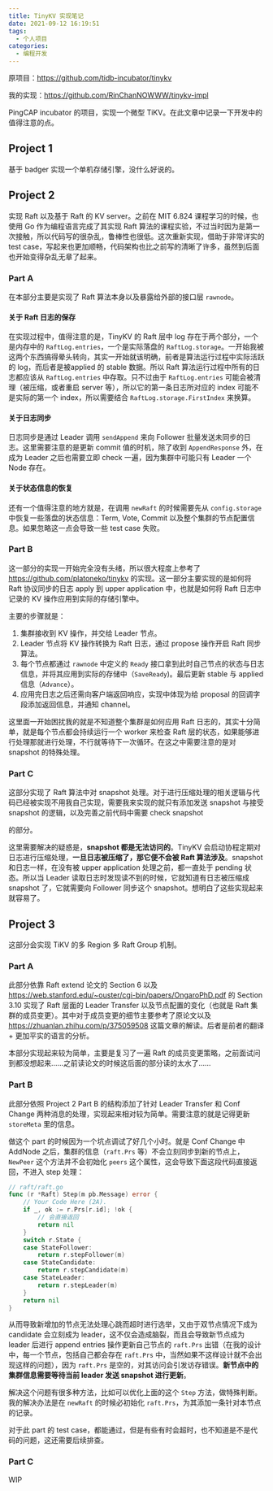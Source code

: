 ```yaml
---
title: TinyKV 实现笔记
date: 2021-09-12 16:19:51
tags:
  - 个人项目
categories:
  - 编程开发
---
```


原项目：https://github.com/tidb-incubator/tinykv

我的实现：https://github.com/RinChanNOWWW/tinykv-impl

PingCAP incubator 的项目，实现一个微型 TiKV。在此文章中记录一下开发中的值得注意的点。

<!-- more -->

## Project 1

基于 badger 实现一个单机存储引擎，没什么好说的。

## Project 2

实现 Raft 以及基于 Raft 的 KV server。之前在 MIT 6.824 课程学习的时候，也使用 Go 作为编程语言完成了其实现 Raft 算法的课程实验，不过当时因为是第一次接触，所以代码写的很杂乱，鲁棒性也很低。这次重新实现，借助于非常详实的 test case，写起来也更加顺畅，代码架构也比之前写的清晰了许多，虽然到后面也开始变得杂乱无章了起来。

### Part A

在本部分主要是实现了 Raft 算法本身以及暴露给外部的接口层 `rawnode`。

#### 关于 Raft 日志的保存

在实现过程中，值得注意的是，TinyKV 的 Raft 层中 log 存在于两个部分，一个是内存中的 `RaftLog.entries`，一个是实际落盘的 `RaftLog.storage`。一开始我被这两个东西搞得晕头转向，其实一开始就该明确，前者是算法运行过程中实际活跃的 log，而后者是被applied 的 stable 数据。所以 Raft 算法运行过程中所有的日志都应该从 `RaftLog.entries` 中存取。只不过由于 `RaftLog.entries` 可能会被清理（被压缩，或者重启 server 等），所以它的第一条日志所对应的 index 可能不是实际的第一个 index，所以需要结合 `RaftLog.storage.FirstIndex` 来换算。

#### 关于日志同步

日志同步是通过 Leader 调用 `sendAppend` 来向 Follower 批量发送未同步的日志。这里需要注意的是更新 commit 值的时机，除了收到 `AppendResponse` 外，在成为 Leader 之后也需要立即 check 一遍，因为集群中可能只有 Leader 一个 Node 存在。

#### 关于状态信息的恢复

还有一个值得注意的地方就是，在调用 `newRaft` 的时候需要先从 `config.storage` 中恢复一些落盘的状态信息：Term, Vote, Commit 以及整个集群的节点配置信息。如果忽略这一点会导致一些 test case 失败。

### Part B

这一部分的实现一开始完全没有头绪，所以很大程度上参考了 https://github.com/platoneko/tinykv 的实现。这一部分主要实现的是如何将 Raft 协议同步的日志 apply 到 upper application 中，也就是如何将 Raft 日志中记录的 KV 操作应用到实际的存储引擎中。

主要的步骤就是：

1. 集群接收到 KV 操作，并交给 Leader 节点。
2. Leader 节点将 KV 操作转换为 Raft 日志，通过 propose 操作开启 Raft 同步算法。
3. 每个节点都通过 `rawnode` 中定义的 `Ready` 接口拿到此时自己节点的状态与日志信息，并将其应用到实际的存储中（`SaveReady`)。最后更新 stable 与 applied 信息（`Advance`）。
4. 应用完日志之后还需向客户端返回响应，实现中体现为给 proposal 的回调字段添加返回信息，并通知 channel。

这里面一开始困扰我的就是不知道整个集群是如何应用 Raft 日志的，其实十分简单，就是每个节点都会持续运行一个 worker 来检查 Raft 层的状态，如果能够进行处理那就进行处理，不行就等待下一次循环。在这之中需要注意的是对 snapshot 的特殊处理。

### Part C

这部分实现了 Raft 算法中对 snapshot 处理。对于进行压缩处理的相关逻辑与代码已经被实现不用我自己实现，需要我来实现的就只有添加发送 snapshot 与接受 snapshot 的逻辑，以及完善之前代码中需要 check snapshot

的部分。

这里需要解决的疑惑是，**snapshot 都是无法访问的**。TinyKV 会启动协程定期对日志进行压缩处理，**一旦日志被压缩了，那它便不会被 Raft 算法涉及**。snapshot 和日志一样，在没有被 upper application 处理之前，都一直处于 pending 状态。所以当 Leader 读取日志时发现读不到的时候，它就知道有日志被压缩成 snapshot 了，它就需要向 Follower 同步这个 snapshot。想明白了这些实现起来就容易了。

## Project 3

这部分会实现 TiKV 的多 Region 多 Raft Group 机制。

### Part A

此部分依靠 Raft extend 论文的 Section 6 以及 https://web.stanford.edu/~ouster/cgi-bin/papers/OngaroPhD.pdf 的 Section 3.10 实现了 Raft 层面的 Leader Transfer 以及节点配置的变化（也就是 Raft 集群的成员变更）。其中对于成员变更的细节主要参考了原论文以及 https://zhuanlan.zhihu.com/p/375059508 这篇文章的解读。后者是前者的翻译 + 更加平实的语言的分析。

本部分实现起来较为简单，主要是复习了一遍 Raft 的成员变更策略，之前面试问到都没想起来……之前读论文的时候这后面的部分读的太水了……

### Part B

此部分依照 Project 2 Part B 的结构添加了针对 Leader Transfer 和 Conf Change 两种消息的处理，实现起来相对较为简单。需要注意的就是记得更新 `storeMeta` 里的信息。

做这个 part 的时候因为一个坑点调试了好几个小时。就是 Conf Change 中 AddNode 之后，集群的信息（`raft.Prs` 等）不会立刻同步到新的节点上，`NewPeer` 这个方法并不会初始化 `peers` 这个属性，这会导致下面这段代码直接返回，不进入 step 处理：

```go
// raft/raft.go
func (r *Raft) Step(m pb.Message) error {
	// Your Code Here (2A).
	if _, ok := r.Prs[r.id]; !ok {
        // 会直接返回
		return nil
	}
	switch r.State {
	case StateFollower:
		return r.stepFollower(m)
	case StateCandidate:
		return r.stepCandidate(m)
	case StateLeader:
		return r.stepLeader(m)
	}
	return nil
}
```

从而导致新增加的节点无法处理心跳而超时进行选举，又由于双节点情况下成为 candidate 会立刻成为 leader，这不仅会造成脑裂，而且会导致新节点成为 leader 后进行 append entries 操作更新自己节点的 `raft.Prs` 出错（在我的设计中，每一个节点，包括自己都会存在 `raft.Prs` 中，当然如果不这样设计就不会出现这样的问题），因为 `raft.Prs` 是空的，对其访问会引发访存错误。**新节点中的集群信息需要等待当前 leader 发送 snapshot 进行更新**。

解决这个问题有很多种方法，比如可以优化上面的这个 `Step` 方法，做特殊判断。我的解决办法是在 `newRaft` 的时候必初始化 `raft.Prs`，为其添加一条针对本节点的记录。

对于此 part 的 test case，都能通过，但是有些有时会超时，也不知道是不是代码的问题，这还需要后续排查。

### Part C

WIP
